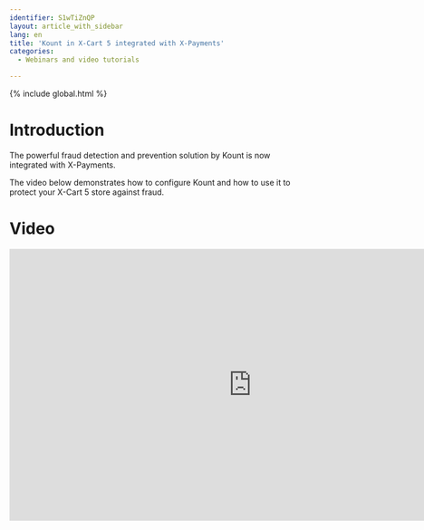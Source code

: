 ```yaml
---
identifier: S1wTiZnQP
layout: article_with_sidebar
lang: en
title: 'Kount in X-Cart 5 integrated with X-Payments'
categories:
  - Webinars and video tutorials

---
```


{% include global.html %}

# Introduction

The powerful fraud detection and prevention solution by Kount is now integrated with X-Payments.

The video below demonstrates how to configure Kount and how to use it to protect your X-Cart 5 store against fraud.

# Video

<iframe class="youtube-player" type="text/html" style="width: 853px; height: 480px" src="https://www.youtube.com/embed/jZUsqdu4S20" frameborder="0"></iframe>